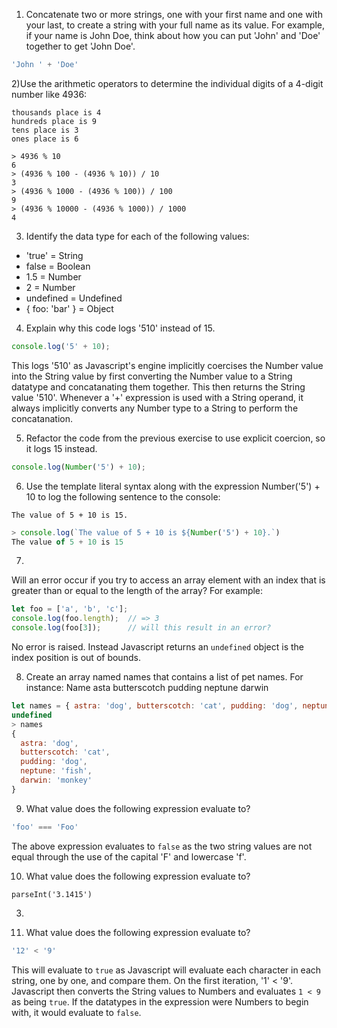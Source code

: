 1) Concatenate two or more strings, one with your first name and one with your last, to create a string with your full name as its value. For example, if your name is John Doe, think about how you can put 'John' and 'Doe' together to get 'John Doe'.

```Javascript
'John ' + 'Doe'
```

2)Use the arithmetic operators to determine the individual digits of a 4-digit number like 4936:

    thousands place is 4
    hundreds place is 9
    tens place is 3
    ones place is 6


```Javascipt
> 4936 % 10
6
> (4936 % 100 - (4936 % 10)) / 10
3
> (4936 % 1000 - (4936 % 100)) / 100
9
> (4936 % 10000 - (4936 % 1000)) / 1000
4
```

3) Identify the data type for each of the following values:

 * 'true' = String 
 * false = Boolean
 * 1.5 = Number
 * 2 = Number
 * undefined = Undefined
 * { foo: 'bar' } = Object 

4) Explain why this code logs '510' instead of 15.


```Javascript
console.log('5' + 10);
```

This logs '510' as Javascript's engine implicitly coercises the Number value into the String value by first converting the Number value to a String datatype and concatanating them together. This then returns the String value '510'. Whenever a '+' expression is used with a String operand, it always implicitly converts any Number type to a String to perform the concatanation.


5) Refactor the code from the previous exercise to use explicit coercion, so it logs 15 instead.

```Javascript
console.log(Number('5') + 10);
```

6) Use the template literal syntax along with the expression Number('5') + 10 to log the following sentence to the console:

```
The value of 5 + 10 is 15.
```

```Javascript
> console.log(`The value of 5 + 10 is ${Number('5') + 10}.`)
The value of 5 + 10 is 15
```

7) 

Will an error occur if you try to access an array element with an index that is greater than or equal to the length of the array? For example:

``` Javascript
let foo = ['a', 'b', 'c'];
console.log(foo.length);  // => 3
console.log(foo[3]);      // will this result in an error?
```

No error is raised. Instead Javascript returns an `undefined` object is the index position is out of bounds.

8) Create an array named names that contains a list of pet names. For instance:
Name
asta
butterscotch
pudding
neptune
darwin


```Javascript
let names = { astra: 'dog', butterscotch: 'cat', pudding: 'dog', neptune: 'fish', darwin: 'monkey' }
undefined
> names
{
  astra: 'dog',
  butterscotch: 'cat',
  pudding: 'dog',
  neptune: 'fish',
  darwin: 'monkey'
}
```

9) What value does the following expression evaluate to?

```Javascript
'foo' === 'Foo'
```

The above expression evaluates to `false` as the two string values are not equal through the use of the capital 'F' and lowercase 'f'.

10) What value does the following expression evaluate to?

```
parseInt('3.1415')
```

3. 


11) What value does the following expression evaluate to?

```Javascript
'12' < '9'
```

This will evaluate to `true` as Javascript will evaluate each character in each string, one by one, and compare them. On the first iteration, '1' < '9'. Javascript then converts the String values to Numbers and evaluates `1 < 9` as being `true`. If the datatypes in the expression were Numbers to begin with, it would evaluate to `false`. 